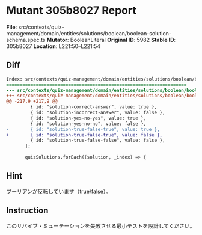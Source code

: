 # Mutant 305b8027 Report

**File**: src/contexts/quiz-management/domain/entities/solutions/boolean/boolean-solution-schema.spec.ts
**Mutator**: BooleanLiteral
**Original ID**: 5982
**Stable ID**: 305b8027
**Location**: L221:50–L221:54

## Diff

```diff
Index: src/contexts/quiz-management/domain/entities/solutions/boolean/boolean-solution-schema.spec.ts
===================================================================
--- src/contexts/quiz-management/domain/entities/solutions/boolean/boolean-solution-schema.spec.ts	original
+++ src/contexts/quiz-management/domain/entities/solutions/boolean/boolean-solution-schema.spec.ts	mutated #5982
@@ -217,9 +217,9 @@
         { id: "solution-correct-answer", value: true },
         { id: "solution-incorrect-answer", value: false },
         { id: "solution-yes-no-yes", value: true },
         { id: "solution-yes-no-no", value: false },
-        { id: "solution-true-false-true", value: true },
+        { id: "solution-true-false-true", value: false },
         { id: "solution-true-false-false", value: false },
       ];
 
       quizSolutions.forEach((solution, _index) => {
```

## Hint

ブーリアンが反転しています（true/false）。

## Instruction

このサバイブ・ミューテーションを失敗させる最小テストを設計してください。
